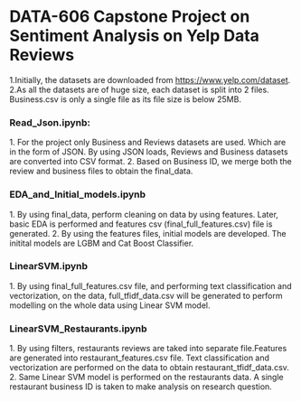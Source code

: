 # DATA-606 Capstone Project on Sentiment Analysis on Yelp Data Reviews
1.Initially, the datasets are downloaded from https://www.yelp.com/dataset. 
2.As all the datasets are of huge size, each dataset is split into 2 files. Business.csv is only a single file as its file size is below 25MB.

<h3>Read_Json.ipynb:</h3>
1. For the project only Business and Reviews datasets are used. Which are in the form of JSON. By using JSON loads, Reviews and Business datasets are converted into CSV format.
2. Based on Business ID, we merge both the review and business files to obtain the final_data.

<h3>EDA_and_Initial_models.ipynb</h3>
1. By using final_data, perform cleaning on data by using features. Later, basic EDA is performed and features csv (final_full_features.csv) file is generated. 
2. By using the features files, initial models are developed. The initital models are LGBM and Cat Boost Classifier.

<h3> LinearSVM.ipynb</h3>
1. By using final_full_features.csv file, and performing text classification and vectorization, on the data, full_tfidf_data.csv will be generated to perform modelling on the whole data using Linear SVM model.

<h3>LinearSVM_Restaurants.ipynb</h3>
1. By using filters, restaurants reviews are taked into separate file.Features are generated into restaurant_features.csv file. Text classification and vectorization are performed on the data to obtain restaurant_tfidf_data.csv. 
2. Same Linear SVM model is performed on the restaurants data. A single restaurant business ID is taken to make analysis on research question.
